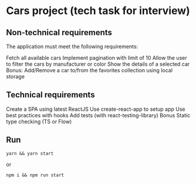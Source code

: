 # Cars project (tech task for interview)

## Non-technical requirements
The application must meet the following requirements:

Fetch all available cars
Implement pagination with limit of 10
Allow the user to filter the cars by manufacturer or color
Show the details of a selected car
Bonus: Add/Remove a car to/from the favorites collection using local storage

## Technical requirements
Create a SPA using latest ReactJS
Use create-react-app to setup app
Use best practices with hooks
Add tests (with react-testing-library)
Bonus Static type checking (TS or Flow)

## Run

```
yarn && yarn start
```

or 

```
npm i && npm run start
```
